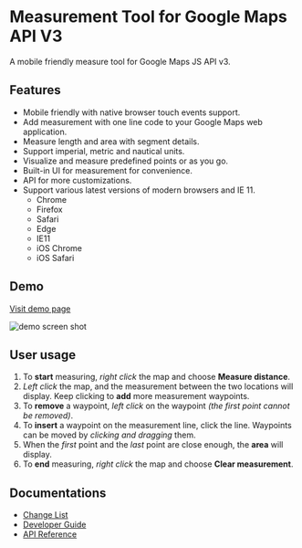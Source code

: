 # Measurement Tool for Google Maps API V3

A mobile friendly measure tool for Google Maps JS API v3.

## Features
- Mobile friendly with native browser touch events support.
- Add measurement with one line code to your Google Maps web application.
- Measure length and area with segment details.
- Support imperial, metric and nautical units.
- Visualize and measure predefined points or as you go.
- Built-in UI for measurement for convenience.
- API for more customizations.
- Support various latest versions of modern browsers and IE 11.
  - Chrome
  - Firefox 
  - Safari 
  - Edge
  - IE11
  - iOS Chrome
  - iOS Safari

## Demo
[Visit demo page](https://zhenyanghua.github.com/MeasureTool-GoogleMaps-V3)

![demo screen shot](https://raw.githubusercontent.com/zhenyanghua/MeasureTool-GoogleMaps-V3/master/demo.jpg)

## User usage
1. To **start** measuring, *right click* the map and choose **Measure distance**.
1. *Left click* the map, and the measurement between the two locations will display. Keep clicking to **add** more measurement waypoints.
1. To **remove** a waypoint, *left click* on the waypoint *(the first point cannot be removed)*.
1. To **insert** a waypoint on the measurement line, click the line. Waypoints can be moved by *clicking and dragging* them.
1. When the *first* point and the *last* point are close enough, the **area** will display.
1. To **end** measuring, *right click* the map and choose **Clear measurement**.

## Documentations
- [Change List](https://github.com/zhenyanghua/MeasureTool-GoogleMaps-V3/blob/master/docs/CHANGES.md)
- [Developer Guide](https://github.com/zhenyanghua/MeasureTool-GoogleMaps-V3/blob/master/docs/GUIDE.md)
- [API Reference](https://github.com/zhenyanghua/MeasureTool-GoogleMaps-V3/blob/master/docs/REFERENCE.md)
